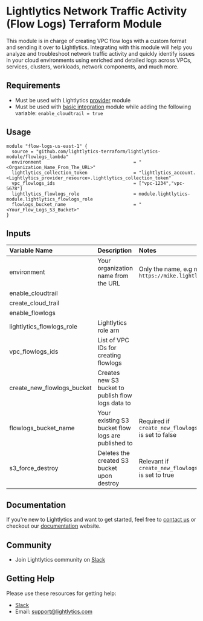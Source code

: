 Lightlytics Network Traffic Activity (Flow Logs) Terraform Module
=================================================================
This module is in charge of creating VPC flow logs with a custom format and sending it over to Lightlytics. 
Integrating with this module will help you analyze and troubleshoot network traffic activity and quickly identify issues in your cloud environments using enriched and detailed logs across VPCs, services, clusters, workloads, network components, and much more.


Requirements
------------
- Must be used with Lightlytics [provider](https://github.com/lightlytics-terraform/lightlytics-provider.git) module
- Must be used with [basic integration](https://github.com/lightlytics-terraform/lightlytics-module/tree/main/basic_integration) module while adding the following variable: `enable_cloudtrail = true`


Usage
-----

```hcl
module "flow-logs-us-east-1" {
  source = "github.com/lightlytics-terraform/lightlytics-module/flowlogs_lambda"
  environment                                  = "<Organization_Name_From_The_URL>"
  lightlytics_collection_token                 = "lightlytics_account.<Lightlytics_provider_resource>.lightlytics_collection_token"
  vpc_flowlogs_ids                             = ["vpc-1234","vpc-5678"]
  lightlytics_flowlogs_role                    = module.lightlytics-module.lightlytics_flowlogs_role
  flowlogs_bucket_name                         = "<Your_Flow_Logs_S3_Bucket>"
}
```


Inputs
------
| Variable Name                     | Description                                         | Notes                                                                        | Type           | Required? | Default |
| :-------------------------------- | :-------------------------------------------------  | :----------------------------------------------------------------------------|:---------------|:--------- |:--------|
| environment                       | Your organization name from the URL     | Only the name, e.g mike from `https://mike.lightlytics.com`                  | `string` | Yes       | n/a     |             | `string`       | Yes       | n/a     |
| enable_cloudtrail                 |                                                     |                                                                              | `bool`         | No        | `true`  |
| create_cloud_trail                |                                                     |                                                                              | `bool`         | No        | `false` |
| enable_flowlogs                   |                                                     |                                                                              | `bool`         | No        | `true`  |
| lightlytics_flowlogs_role         | Lightlytics role arn                                |																				 | `string`       | Yes       | n/a     |
| vpc_flowlogs_ids					| List of VPC IDs for creating flowlogs               |   																			 | `list(string)` | No        | n/a     |
| create_new_flowlogs_bucket		| Creates new S3 bucket to publish flow logs data to  |                                                                      	     | `bool`         | No        | `false` |
| flowlogs_bucket_name              | Your existing S3 bucket flow logs are published to  | Required if `create_new_flowlogs_bucket` is set to false                        | `string`       | No        | n/a     |    
| s3_force_destroy                  | Deletes the created S3 bucket upon destroy          | Relevant if `create_new_flowlogs_bucket` is set to true                          | `bool`         | No        | `true`  |  


Documentation
-------------
If you're new to Lightlytics and want to get started, feel free to [contact us](https://www.lightlytics.com/contact-us) or checkout our [documentation](https://docs.lightlytics.com/) website.


Community
---------
- Join Lightlytics community on [Slack](https://join.slack.com/t/lightlyticscommunity/shared_invite/zt-1f7dk2yo7-xBTOU_o4tOnAjoFxfHVF8Q)


Getting Help
------------
Please use these resources for getting help:
- [Slack](https://join.slack.com/t/lightlyticscommunity/shared_invite/zt-1f7dk2yo7-xBTOU_o4tOnAjoFxfHVF8Q)
- Email: support@lightlytics.com
